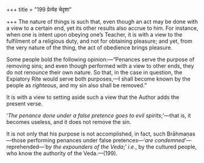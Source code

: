+++
title = "199 प्रेत्येह चेदृशा"

+++
The nature of things is such that, even though an act may be done with a
view to a certain end, yet its other results also accrue to him. For
instance, when one is intent upon obeying one’s Teacher, it is with a
view to the fulfilment of a religious duty, and not for obtaining
pleasure; and yet, from the very nature of the thing, the act of
obedience brings pleasure.

Some people bold the following opinion:—“Penances serve the purpose of
removing sins; and even though performed with a view to other ends, they
do not renounce their own nature. So that, in the case in question, the
Expiatory Rite would serve both purposes,—I shall become known by the
people as *righteous*, and my sin also shall be removed.”

It is with a view to setting aside such a view that the Author adds the
present verse.

‘*The penance done under a false pretence goes to evil spirits*;’—that
is, it becomes useless, and it does not remove the sin.

It is not only that his purpose is not accomplished, in fact, such
Brāhmaṇas—those performing penances under false pretences—‘*are
condemned*’—reprehended—‘*by the expounders of the Veda*;’ *i.e*., by
the cultured people, who know the authority of the Veda.—(199).


